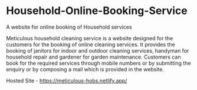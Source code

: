 # Household-Online-Booking-Service
A website for online booking of Household services


Meticulous household cleaning service is a website designed for the customers for the booking of online cleaning services. It provides the booking of janitors for indoor and outdoor cleaning services, handyman for household repair and gardener for garden maintenance. Customers can book for the required services through mobile numbers or by submitting the enquiry or by composing a mail which is provided in the website. 


Hosted Site - https://meticulous-hobs.netlify.app/
